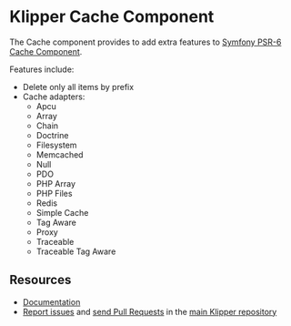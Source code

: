 Klipper Cache Component
=======================

The Cache component provides to add extra features to [Symfony PSR-6 Cache Component](https://github.com/symfony/cache).

Features include:

- Delete only all items by prefix
- Cache adapters:
  - Apcu
  - Array
  - Chain
  - Doctrine
  - Filesystem
  - Memcached
  - Null
  - PDO
  - PHP Array
  - PHP Files
  - Redis
  - Simple Cache
  - Tag Aware
  - Proxy
  - Traceable
  - Traceable Tag Aware

Resources
---------

- [Documentation](https://doc.klipper.dev/components/cache)
- [Report issues](https://github.com/klipperdev/klipper/issues)
  and [send Pull Requests](https://github.com/klipperdev/klipper/pulls)
  in the [main Klipper repository](https://github.com/klipperdev/klipper)
